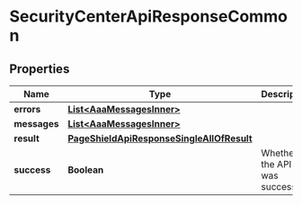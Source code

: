 

# SecurityCenterApiResponseCommon


## Properties

| Name | Type | Description | Notes |
|------------ | ------------- | ------------- | -------------|
|**errors** | [**List&lt;AaaMessagesInner&gt;**](AaaMessagesInner.md) |  |  |
|**messages** | [**List&lt;AaaMessagesInner&gt;**](AaaMessagesInner.md) |  |  |
|**result** | [**PageShieldApiResponseSingleAllOfResult**](PageShieldApiResponseSingleAllOfResult.md) |  |  |
|**success** | **Boolean** | Whether the API call was successful |  |



